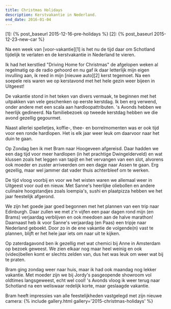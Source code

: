 ```yaml
---
title: Christmas Holidays
description: Kerstvakantie in Nederland.
end_date: 2016-01-04
---
```

[1]: {% post_baseurl 2015-12-16-pre-holidays %}
[2]: {% post_baseurl 2015-12-23-new-car %}

Na een week van [voor-vakantie][1] is het nu de tijd daar om Schotland tijdelijk te verlaten en de kerstvakantie in Nederland te vieren.

<a name="more"></a>

Ik had het kerstlied "Driving Home for Christmas" de afgelopen weken al regelmatig op de radio gehoord en nu gaf ik daar letterlijk mijn eigen invulling aan, ik reed in mijn [nieuwe auto][2] kerst tegemoet. Na een soepele reis waren we op kerstavond met het hele gezin weer bijeen in Uitgeest!

De vakantie stond in het teken van divers vermaak, te beginnen met het uitpakken van vele geschenken op eerste kerstdag. Ik ben erg verwend, onder andere met een scala aan hardloopattributen. 's Avonds hebben we heerlijk gedineerd. Na familiebezoek op tweede kerstdag hebben we die avond gezellig gegourmet.

Naast allerlei spelletjes, koffie-, thee- en borrelmomenten was er ook tijd voor een ronde hardlopen. Het is elk jaar weer leuk om daarvoor naar het duin te gaan.

Op Zondag ben ik met Bram naar Hoogeveen afgereisd. Daar hadden we een dag tijd voor meer hardlopen (in het prachtige Dwingelderveld) en wat klussen zoals het leggen van tapijt en het vervangen van een slot, alvorens ook moeder en zuster arriveerden om een dagje naar Assen te gaan. Erg gezellig, maar wel jammer dat vader thuis achterbleef om te werken.

De tijd vloog voorbij en voor we het wisten waren we allemaal weer in Uitgeest voor oud en nieuw. Met Sanne's heerlijke oliebollen en andere culinaire hoogstandjes zoals loempia's, sushi en plaatpizza hebben we het jaar feestelijk afgerond.

We zijn het goede jaar goed begonnen met het plannen van een trip naar Edinburgh. Daar zullen we met z'n vijfen een paar dagen rond mijn (en Brams) verjaardag verblijven en ook meedoen aan de halve marathon! Daarnaast heb ik voor Sanne's verjaardag (en Paas) een tripje naar Nederland geboekt. Door zo in de ene vakantie de volgende(n) vast te plannen, blijft er het hele jaar iets om naar uit te kijken.

Op zaterdagavond ben ik gezellig met wat chemici bij Anne in Amsterdam op bezoek geweest. We zien elkaar nog maar heel weinig en ook (video)bellen komt er slechts zelden van, dus het was leuk om weer wat bij te praten.

Bram ging zondag weer naar huis, maar ik had ook maandag nog lekker vakantie. Met moeder zijn we bij Jordy's pasgeopende showroom vol oldtimes langsgeweest, echt wel cool! 's Avonds vloog ik weer terug naar Schotland na een weliswaar redelijk korte, maar geslaagde vakantie.

Bram heeft impressies van alle feestelijkheden vastgelegd met zijn nieuwe camera:
{% include gallery.html gallery='2015-christmas-holidays' %}